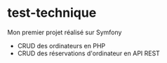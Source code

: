 # test-technique

Mon premier projet réalisé sur Symfony

- CRUD des ordinateurs en PHP
- CRUD des réservations d'ordinateur en API REST 
